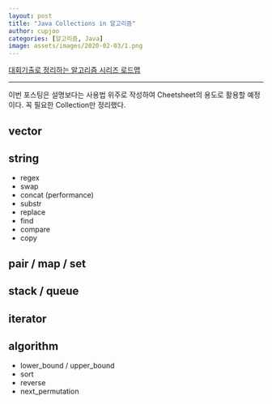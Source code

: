 ```yaml
---
layout: post
title: "Java Collections in 알고리즘"
author: cupjoo
categories: [알고리즘, Java]
image: assets/images/2020-02-03/1.png
---
```


[대회기출로 정리하는 알고리즘 시리즈 로드맵](https://cupjoo.github.io/대회기출로-정리하는-알고리즘-시리즈-로드맵)

---

이번 포스팅은 설명보다는 사용법 위주로 작성하여 Cheetsheet의 용도로 활용할 예정이다. 꼭 필요한 Collection만 정리했다.

## vector

## string

- regex
- swap
- concat (performance)
- substr
- replace
- find
- compare
- copy

## pair / map / set

## stack / queue

## iterator

## algorithm

- lower_bound / upper_bound
- sort
- reverse
- next_permutation


